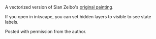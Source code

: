 A vectorized version of Sian Zelbo's [original painting].

If you open in inkscape, you can set hidden layers to visible to see state labels.

Posted with permission from the author.

[original painting]: https://www.1001mathproblems.com/2015/11/topologists-map-of-united-states-to.html
